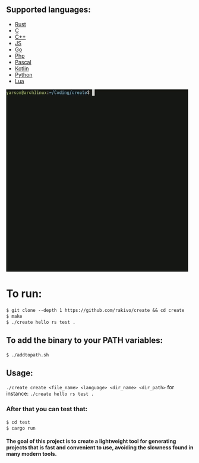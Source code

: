 ## Supported languages:
- [Rust](https://github.com/rust-lang/rust)
- [C](https://en.wikipedia.org/wiki/C_(programming_language))
- [C++](https://en.wikipedia.org/wiki/C%2B%2B)
- [JS](https://en.wikipedia.org/wiki/JavaScript)
- [Go](https://en.wikipedia.org/wiki/Go_(programming_language))
- [Php](https://en.wikipedia.org/wiki/PHP)
- [Pascal](https://en.wikipedia.org/wiki/Pascal_(programming_language))
- [Kotlin](https://en.wikipedia.org/wiki/Kotlin_(programming_language))
- [Python](https://en.wikipedia.org/wiki/Python_(programming_language))
- [Lua](https://en.wikipedia.org/wiki/Lua_(programming_language))

![PREVIEW](PREVIEW.gif)

# To run:
```shell
$ git clone --depth 1 https://github.com/rakivo/create && cd create
$ make
$ ./create hello rs test .
```

## To add the binary to your PATH variables:
```shell
$ ./addtopath.sh
```

## Usage:
```./create create <file_name> <language> <dir_name> <dir_path>```
for instance: ```./create hello rs test .```

### After that you can test that:
```shell
$ cd test
$ cargo run
```

#### The goal of this project is to create a lightweight tool for generating projects that is fast and convenient to use, avoiding the slowness found in many modern tools.
